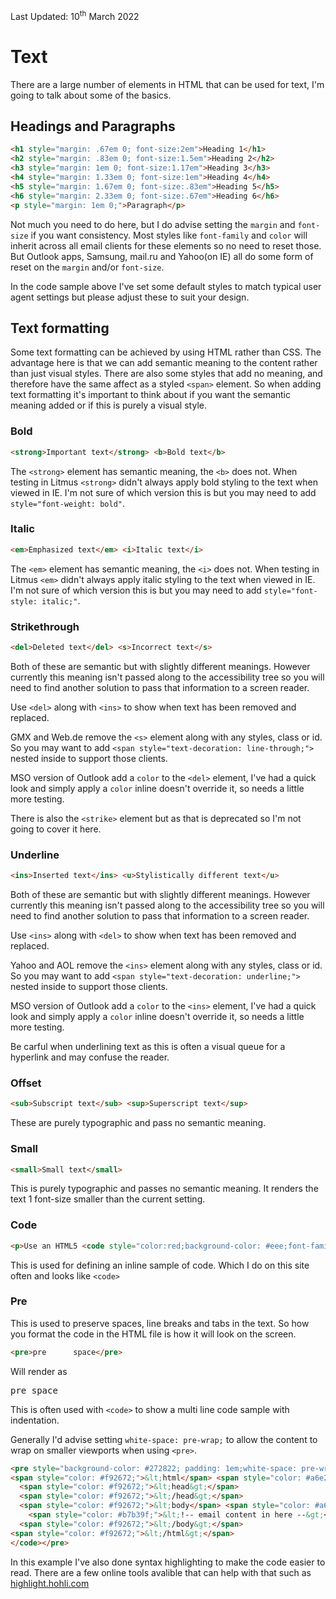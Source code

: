 <div class="updated">Last Updated: <time datetime="2022-03-10">10<sup>th</sup> March 2022</time></div>

# Text
There are a large number of elements in HTML that can be used for text, I'm going to talk about some of the basics.

## Headings and Paragraphs
```html
<h1 style="margin: .67em 0; font-size:2em">Heading 1</h1>
<h2 style="margin: .83em 0; font-size:1.5em">Heading 2</h2>
<h3 style="margin: 1em 0; font-size:1.17em">Heading 3</h3>
<h4 style="margin: 1.33em 0; font-size:1em">Heading 4</h4>
<h5 style="margin: 1.67em 0; font-size:.83em">Heading 5</h5>
<h6 style="margin: 2.33em 0; font-size:.67em">Heading 6</h6>
<p style="margin: 1em 0;">Paragraph</p>
```

Not much you need to do here, but I do advise setting the `margin` and `font-size` if you want consistency.  Most styles like `font-family` and `color` will inherit across all email clients for these elements so no need to reset those.  But Outlook apps, Samsung, mail.ru and Yahoo(on IE) all do some form of reset on the `margin` and/or `font-size`.

In the code sample above I've set some default styles to match typical user agent settings but please adjust these to suit your design.


## Text formatting
Some text formatting can be achieved by using HTML rather than CSS.  The advantage here is that we can add semantic meaning to the content rather than just visual styles.  There are also some styles that add no meaning, and therefore have the same affect as a styled `<span>` element.  So when adding text formatting it's important to think about if you want the semantic meaning added or if this is purely a visual style.

### Bold
```html
<strong>Important text</strong> <b>Bold text</b>
```
The `<strong>` element has semantic meaning, the `<b>` does not.  When testing in Litmus `<strong>` didn't always apply bold styling to the text when viewed in IE.  I'm not sure of which version this is but you may need to add `style="font-weight: bold"`.

### Italic
```html
<em>Emphasized text</em> <i>Italic text</i>
```
The `<em>` element has semantic meaning, the `<i>` does not.  When testing in Litmus `<em>` didn't always apply italic styling to the text when viewed in IE.  I'm not sure of which version this is but you may need to add `style="font-style: italic;"`.

### Strikethrough
```html
<del>Deleted text</del> <s>Incorrect text</s>
```
Both of these are semantic but with slightly different meanings.  However currently this meaning isn't passed along to the accessibility tree so you will need to find another solution to pass that information to a screen reader.  

Use `<del>` along with `<ins>` to show when text has been removed and replaced.

GMX and Web.de remove the `<s>` element along with any styles, class or id. So you may want to add `<span style="text-decoration: line-through;">` nested inside to support those clients.

MSO version of Outlook add a `color` to the `<del>` element, I've had a quick look and simply apply a `color` inline doesn't override it, so needs a little more testing.

There is also the `<strike>` element but as that is deprecated so I'm not going to cover it here.

### Underline
```html
<ins>Inserted text</ins> <u>Stylistically different text</u>
```
Both of these are semantic but with slightly different meanings.  However currently this meaning isn't passed along to the accessibility tree so you will need to find another solution to pass that information to a screen reader.  

Use `<ins>` along with `<del>` to show when text has been removed and replaced.

Yahoo and AOL remove the `<ins>` element along with any styles, class or id. So you may want to add `<span style="text-decoration: underline;">` nested inside to support those clients.

MSO version of Outlook add a `color` to the `<ins>` element, I've had a quick look and simply apply a `color` inline doesn't override it, so needs a little more testing.

Be carful when underlining text as this is often a visual queue for a hyperlink and may confuse the reader.

### Offset
```html
<sub>Subscript text</sub> <sup>Superscript text</sup>
```
These are purely typographic and pass no semantic meaning.

### Small
```html
<small>Small text</small>
```
This is purely typographic and passes no semantic meaning. It renders the text 1 font-size smaller than the current setting.


### Code
```html
<p>Use an HTML5 <code style="color:red;background-color: #eee;font-family: courier, monospace;">&lt;!DOCTYPE html&gt;</code> in your email</p>
```

This is used for defining an inline sample of code. Which I do on this site often and looks like `<code>`


### Pre
This is used to preserve spaces, line breaks and tabs in the text. So how you format the code in the HTML file is how it will look on the screen. 

```html
<pre>pre      space</pre>
```

Will render as <pre>pre      space</pre>

This is often used with `<code>` to show a multi line code sample with indentation.

Generally I'd advise setting `white-space: pre-wrap;` to allow the content to wrap on smaller viewports when using `<pre>`.

```html
<pre style="background-color: #272822; padding: 1em;white-space: pre-wrap; font-family: monospace;color: #fff;border-radius: .5em;border: 1px solid #005959;line-height: 1.3;tab-size: 2;"><code style="font-family: 'Source Code Pro', courier,monospace;"><span style="color: #97937c;">&lt;!DOCTYPE html&gt;</span>
<span style="color: #f92672;">&lt;html</span> <span style="color: #a6e22e;">lang=</span><span style="color: #e6db74;">"en"</span> <span style="color: #a6e22e;">dir=</span><span style="color: #e6db74;">"ltr"</span><span style="color: #f92672;">&gt;</span>
  <span style="color: #f92672;">&lt;head&gt;</span>
  <span style="color: #f92672;">&lt;/head&gt;</span>
  <span style="color: #f92672;">&lt;body</span> <span style="color: #a6e22e;">class=</span><span style="color: #e6db74;">"body"</span><span style="color: #f92672;">&gt;</span>
    <span style="color: #b7b39f;">&lt;!-- email content in here --&gt;</span>
  <span style="color: #f92672;">&lt;/body&gt;</span>
<span style="color: #f92672;">&lt;/html&gt;</span>
</code></pre>
```

In this example I've also done syntax highlighting to make the code easier to read.  There are a few online tools avalible that can help with that such as [highlight.hohli.com](https://highlight.hohli.com/index.php)

<br><br>


<div style="display:none">
<template>
```
https://browserdefaultstyles.com/


<br> break<br>
<a>link</a><br>

<dfn>dfn- definition</dfn>
<abbr>abbr - abbreviation</abbr>

<q cite="cite">quote</q>
<blockquote>blockquote</blockquote>
<cite>cite</cite> <br>

<mark>mark</mark>

<samp>samp - sample</samp> <br>
<kbd>kbd - keyboard input</kbd> <br>
<var>var - variable</var> <br>

```
</template>
</div>
